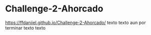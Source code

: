 # Challenge-2-Ahorcado
https://ffdaniiel.github.io/Challenge-2-Ahorcado/
texto texto aun por terminar texto texto 

